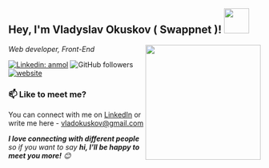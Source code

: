 <h2> Hey, I'm Vladyslav Okuskov ( Swappnet )! <img src="https://media.giphy.com/media/l3V0CU2FTL0yExOes/giphy.gif" width="50"></h2>
<img align='right' src="https://media.giphy.com/media/cI5Dm6tQyvFM7LWz7J/giphy.gif" width="230">
<p><em>Web developer, Front-End
</a>
</em></p>

[![Linkedin: anmol](https://img.shields.io/badge/-swappnet-blue?style=flat-square&logo=Linkedin&logoColor=white&link=https://www.linkedin.com/in/vladokuskov/)](https://www.linkedin.com/in/vladokuskov/)
![GitHub followers](https://img.shields.io/github/followers/swappnet?label=Follow&style=social)
[![website](https://img.shields.io/badge/Website-46a2f1.svg?&style=flat-square&logo=Google-Chrome&logoColor=white&link=http://vladokuskov.xyz/)](http://vladokuskov.xyz/)

### 📫 Like to meet me?

You can connect with me on [LinkedIn](https://www.linkedin.com/in/vladokuskov/) or write me here - vladokuskov@gmail.com


<em><b>I love connecting with different people</b> so if you want to say <b>hi, I'll be happy to meet you more!</b> 😊</em>

<!--START_SECTION:waka-->
